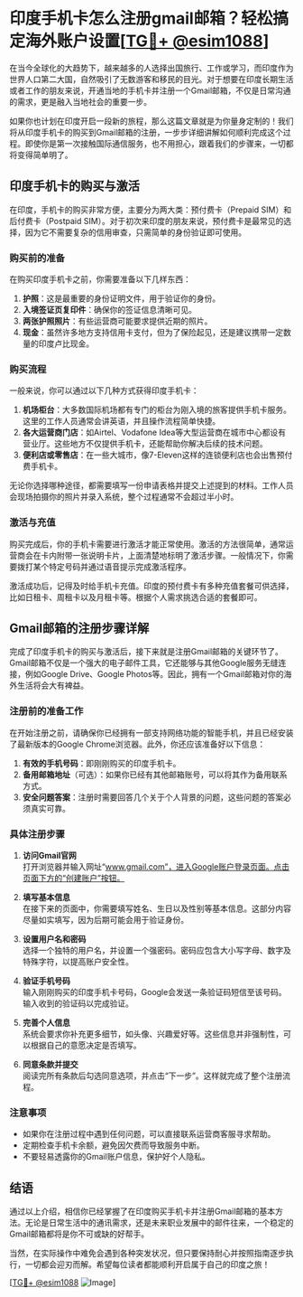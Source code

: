# 印度手机卡怎么注册gmail邮箱？轻松搞定海外账户设置[[TG💪+ @esim1088](https://t.me/s/esim1088)]

在当今全球化的大趋势下，越来越多的人选择出国旅行、工作或学习，而印度作为世界人口第二大国，自然吸引了无数游客和移民的目光。对于想要在印度长期生活或者工作的朋友来说，开通当地的手机卡并注册一个Gmail邮箱，不仅是日常沟通的需求，更是融入当地社会的重要一步。

如果你也计划在印度开启一段新的旅程，那么这篇文章就是为你量身定制的！我们将从印度手机卡的购买到Gmail邮箱的注册，一步步详细讲解如何顺利完成这个过程。即使你是第一次接触国际通信服务，也不用担心，跟着我们的步骤来，一切都将变得简单明了。

## 印度手机卡的购买与激活

在印度，手机卡的购买非常方便，主要分为两大类：预付费卡（Prepaid SIM）和后付费卡（Postpaid SIM）。对于初次来印度的朋友来说，预付费卡是最常见的选择，因为它不需要复杂的信用审查，只需简单的身份验证即可使用。

### 购买前的准备

在购买印度手机卡之前，你需要准备以下几样东西：

1. **护照**：这是最重要的身份证明文件，用于验证你的身份。
2. **入境签证页复印件**：确保你的签证信息清晰可见。
3. **两张护照照片**：有些运营商可能要求提供近期的照片。
4. **现金**：虽然许多地方支持信用卡支付，但为了保险起见，还是建议携带一定数量的印度卢比现金。

### 购买流程

一般来说，你可以通过以下几种方式获得印度手机卡：

1. **机场柜台**：大多数国际机场都有专门的柜台为刚入境的旅客提供手机卡服务。这里的工作人员通常会讲英语，并且操作流程简单快捷。
2. **各大运营商门店**：如Airtel、Vodafone Idea等大型运营商在城市中心都设有营业厅。这些地方不仅提供手机卡，还能帮助你解决后续的技术问题。
3. **便利店或零售店**：在一些大城市，像7-Eleven这样的连锁便利店也会出售预付费手机卡。

无论你选择哪种途径，都需要填写一份申请表格并提交上述提到的材料。工作人员会现场拍摄你的照片并录入系统，整个过程通常不会超过半小时。

### 激活与充值

购买完成后，你的手机卡需要进行激活才能正常使用。激活的方法很简单，通常运营商会在卡内附带一张说明卡片，上面清楚地标明了激活步骤。一般情况下，你需要拨打某个特定号码并通过语音提示完成激活程序。

激活成功后，记得及时给手机卡充值。印度的预付费卡有多种充值套餐可供选择，比如日租卡、周租卡以及月租卡等。根据个人需求挑选合适的套餐即可。

## Gmail邮箱的注册步骤详解

完成了印度手机卡的购买与激活后，接下来就是注册Gmail邮箱的关键环节了。Gmail邮箱不仅是一个强大的电子邮件工具，它还能够与其他Google服务无缝连接，例如Google Drive、Google Photos等。因此，拥有一个Gmail邮箱对你的海外生活将会大有裨益。

### 注册前的准备工作

在开始注册之前，请确保你已经拥有一部支持网络功能的智能手机，并且已经安装了最新版本的Google Chrome浏览器。此外，你还应该准备好以下信息：

1. **有效的手机号码**：即刚刚购买的印度手机卡。
2. **备用邮箱地址**（可选）：如果你已经有其他邮箱账号，可以将其作为备用联系方式。
3. **安全问题答案**：注册时需要回答几个关于个人背景的问题，这些问题的答案必须真实可靠。

### 具体注册步骤

1. **访问Gmail官网**  
   打开浏览器并输入网址“www.gmail.com”，进入Google账户登录页面。点击页面下方的“创建账户”按钮。

2. **填写基本信息**  
   在接下来的页面中，你需要填写姓名、生日以及性别等基本信息。这部分内容尽量如实填写，因为后期可能会用于验证身份。

3. **设置用户名和密码**  
   选择一个独特的用户名，并设置一个强密码。密码应包含大小写字母、数字及特殊字符，以提高账户安全性。

4. **验证手机号码**  
   输入刚刚购买的印度手机卡号码，Google会发送一条验证码短信至该号码。输入收到的验证码以完成验证。

5. **完善个人信息**  
   系统会要求你补充更多细节，如头像、兴趣爱好等。这些信息并非强制性，可以根据自己的意愿决定是否填写。

6. **同意条款并提交**  
   阅读完所有条款后勾选同意选项，并点击“下一步”。这样就完成了整个注册流程。

### 注意事项

- 如果你在注册过程中遇到任何问题，可以直接联系运营商客服寻求帮助。
- 定期检查手机卡余额，避免因欠费而导致服务中断。
- 不要轻易透露你的Gmail账户信息，保护好个人隐私。

## 结语

通过以上介绍，相信你已经掌握了在印度购买手机卡并注册Gmail邮箱的基本方法。无论是日常生活中的通讯需求，还是未来职业发展中的邮件往来，一个稳定的Gmail邮箱都将是你不可或缺的好帮手。

当然，在实际操作中难免会遇到各种突发状况，但只要保持耐心并按照指南逐步执行，一切都会迎刃而解。希望每位读者都能顺利开启属于自己的印度之旅！

[[TG💪+ @esim1088](https://t.me/s/esim1088) ![Image](https://i.postimg.cc/4NQfJmqS/Snipaste-2025-05-13-00-14-12.png)]